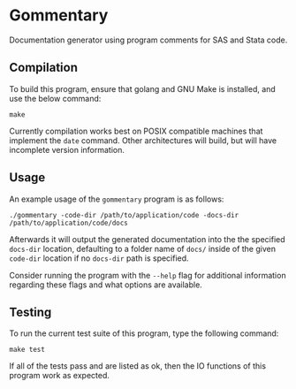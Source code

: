 # Gommentary

Documentation generator using program comments for SAS and Stata code.

## Compilation

To build this program, ensure that golang and GNU Make is installed, and
use the below command:

`make`

Currently compilation works best on POSIX compatible machines that implement
the `date` command. Other architectures will build, but will have incomplete
version information.

## Usage

An example usage of the `gommentary` program is as follows:

`./gommentary -code-dir /path/to/application/code -docs-dir /path/to/application/code/docs`

Afterwards it will output the generated documentation into the the specified
`docs-dir` location, defaulting to a folder name of `docs/` inside of the
given `code-dir` location if no `docs-dir` path is specified.

Consider running the program with the `--help` flag for additional
information regarding these flags and what options are available.

## Testing

To run the current test suite of this program, type the following command:

`make test`

If all of the tests pass and are listed as ok, then the IO functions of this
program work as expected.
